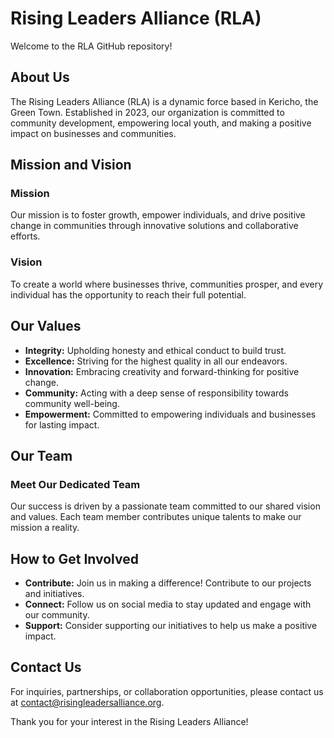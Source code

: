 # Rising Leaders Alliance (RLA)

Welcome to the RLA GitHub repository!

## About Us

The Rising Leaders Alliance (RLA) is a dynamic force based in Kericho, the Green Town. Established in 2023, our organization is committed to community development, empowering local youth, and making a positive impact on businesses and communities.

## Mission and Vision

### Mission

Our mission is to foster growth, empower individuals, and drive positive change in communities through innovative solutions and collaborative efforts.

### Vision

To create a world where businesses thrive, communities prosper, and every individual has the opportunity to reach their full potential.

## Our Values

- **Integrity:** Upholding honesty and ethical conduct to build trust.
- **Excellence:** Striving for the highest quality in all our endeavors.
- **Innovation:** Embracing creativity and forward-thinking for positive change.
- **Community:** Acting with a deep sense of responsibility towards community well-being.
- **Empowerment:** Committed to empowering individuals and businesses for lasting impact.

## Our Team

### Meet Our Dedicated Team

Our success is driven by a passionate team committed to our shared vision and values. Each team member contributes unique talents to make our mission a reality.

## How to Get Involved

- **Contribute:** Join us in making a difference! Contribute to our projects and initiatives.
- **Connect:** Follow us on social media to stay updated and engage with our community.
- **Support:** Consider supporting our initiatives to help us make a positive impact.

## Contact Us

For inquiries, partnerships, or collaboration opportunities, please contact us at [contact@risingleadersalliance.org](mailto:contact@risingleadersalliance.org).

Thank you for your interest in the Rising Leaders Alliance!
